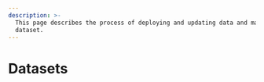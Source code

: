 ```yaml
---
description: >-
  This page describes the process of deploying and updating data and maintaining
  dataset.
---
```


# Datasets

